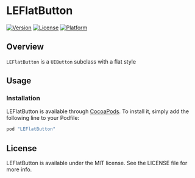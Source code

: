 # LEFlatButton

[![Version](https://img.shields.io/cocoapods/v/LEFlatButton.svg?style=flat)](http://cocoapods.org/pods/LEFlatButton)
[![License](https://img.shields.io/cocoapods/l/LEFlatButton.svg?style=flat)](http://cocoapods.org/pods/LEFlatButton)
[![Platform](https://img.shields.io/cocoapods/p/LEFlatButton.svg?style=flat)](http://cocoapods.org/pods/LEFlatButton)

## Overview

`LEFlatButton` is a `UIButton` subclass with a flat style

## Usage

### Installation

LEFlatButton is available through [CocoaPods](http://cocoapods.org). To install
it, simply add the following line to your Podfile:

```ruby
pod "LEFlatButton"
```

## License

LEFlatButton is available under the MIT license. See the LICENSE file for more info.
